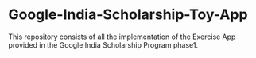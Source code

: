 # Google-India-Scholarship-Toy-App
This repository consists of all the implementation of the Exercise App provided in the Google India Scholarship Program phase1.
